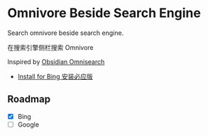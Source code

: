 # Omnivore Beside Search Engine

Search omnivore beside search engine.

在搜索引擎侧栏搜索 Omnivore

Inspired by [Obsidian Omnisearch](https://github.com/scambier/userscripts?tab=readme-ov-file#obsidian-omnisearch-results-injection-in-your-favorite-web-search-engine)

- [Install for Bing 安装必应版](https://github.com/Benature/omnivore-beside-seach-engine/raw/master/obsidian-omnisearch-bing.user.js)


## Roadmap

- [x] Bing
- [ ] Google